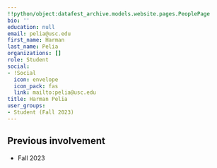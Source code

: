 ```yaml
---
!!python/object:datafest_archive.models.website.pages.PeoplePage
bio: ''
education: null
email: pelia@usc.edu
first_name: Harman
last_name: Pelia
organizations: []
role: Student
social:
- !Social
  icon: envelope
  icon_pack: fas
  link: mailto:pelia@usc.edu
title: Harman Pelia
user_groups:
- Student (Fall 2023)
---
```



## Previous involvement

* Fall 2023

